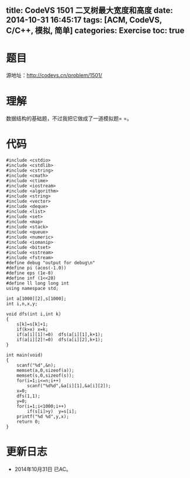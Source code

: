 title: CodeVS 1501 二叉树最大宽度和高度
date: 2014-10-31 16:45:17
tags: [ACM, CodeVS, C/C++, 模拟, 简单]
categories: Exercise
toc: true
---
# 题目	
源地址：http://codevs.cn/problem/1501/

# 理解
数据结构的基础题，不过我把它做成了一道模拟题= =。

<!-- more -->

# 代码
```
#include <cstdio>
#include <cstdlib>
#include <cstring>
#include <cmath>
#include <ctime>
#include <iostream>
#include <algorithm>
#include <string>
#include <vector>
#include <deque>
#include <list>
#include <set>
#include <map>
#include <stack>
#include <queue>
#include <numeric>
#include <iomanip>
#include <bitset>
#include <sstream>
#include <fstream>
#define debug "output for debug\n"
#define pi (acos(-1.0))
#define eps (1e-8)
#define inf (1<<28)
#define ll long long int
using namespace std;

int a[1000][2],s[1000];
int i,n,x,y;

void dfs(int i,int k)
{
	s[k]=s[k]+1;
	if(k>x)	x=k;
	if(a[i][1]!=0)	dfs(a[i][1],k+1);
	if(a[i][2]!=0)	dfs(a[i][2],k+1);
}

int main(void)
{
	scanf("%d",&n);
	memset(a,0,sizeof(a));
	memset(s,0,sizeof(s));
	for(i=1;i<=n;i++)
		scanf("%d%d",&a[i][1],&a[i][2]);
	x=0;
	dfs(1,1);
	y=0;
	for(i=1;i<1000;i++)
		if(s[i]>y)	y=s[i];
	printf("%d %d",y,x);
	return 0;
}
```

# 更新日志
- 2014年10月31日 已AC。